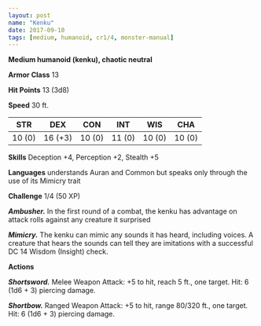 ```yaml
---
layout: post
name: "Kenku"
date: 2017-09-10
tags: [medium, humanoid, cr1/4, monster-manual]
---
```


**Medium humanoid (kenku), chaotic neutral**

**Armor Class** 13

**Hit Points** 13 (3d8)

**Speed** 30 ft.

|   STR   |   DEX   |   CON   |   INT   |   WIS   |   CHA   |
|:-----:|:-----:|:-----:|:-----:|:-----:|:-----:|
| 10 (0) | 16 (+3) | 10 (0) | 11 (0) | 10 (0) | 10 (0) |

**Skills** Deception +4, Perception +2, Stealth +5

**Languages** understands Auran and Common but speaks only through the use of its Mimicry trait

**Challenge** 1/4 (50 XP)

***Ambusher.*** In the first round of a combat, the kenku has advantage on attack rolls against any creature it surprised

***Mimicry.*** The kenku can mimic any sounds it has heard, including voices. A creature that hears the sounds can tell they are imitations with a successful DC 14 Wisdom (Insight) check.

**Actions**

***Shortsword.*** Melee Weapon Attack: +5 to hit, reach 5 ft., one target. Hit: 6 (1d6 + 3) piercing damage.

***Shortbow.*** Ranged Weapon Attack: +5 to hit, range 80/320 ft., one target. Hit: 6 (1d6 + 3) piercing damage.

